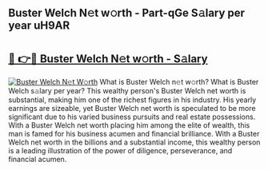 ## Buster Welch N𝚎t w𝚘rth - Part-qGe S𝚊lary per year uH9AR

# <h2><a href="http://gc2c32a.nevu.top/?p=Buster+Welch">🔗 👉🔴 Buster Welch N𝚎t w𝚘rth - S𝚊lary</a></h2>

[![Buster Welch N𝚎t W𝚘rth](https://i.imgur.com/Oavwk0R.jpeg)](http://gc2c32a.nevu.top/?p=Buster+Welch)
What is Buster Welch n𝚎t w𝚘rth? What is Buster Welch s𝚊lary per year?
This wealthy person's Buster Welch net worth is substantial, making him one of the richest figures in his industry. His yearly earnings are sizeable, yet Buster Welch net worth is speculated to be more significant due to his varied business pursuits and real estate possessions. With a Buster Welch net worth placing him among the elite of wealth, this man is famed for his business acumen and financial brilliance. With a Buster Welch net worth in the billions and a substantial income, this wealthy person is a leading illustration of the power of diligence, perseverance, and financial acumen.
